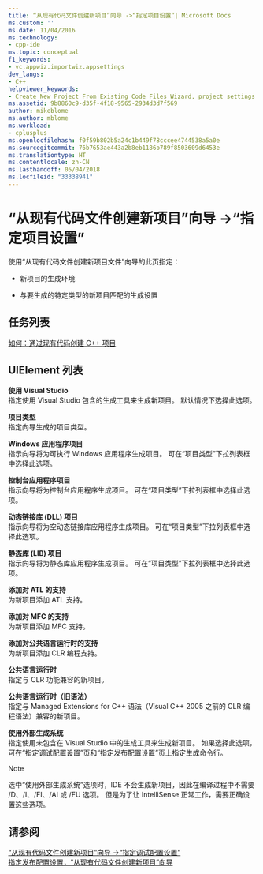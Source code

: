 ```yaml
---
title: “从现有代码文件创建新项目”向导 ->“指定项目设置”| Microsoft Docs
ms.custom: ''
ms.date: 11/04/2016
ms.technology:
- cpp-ide
ms.topic: conceptual
f1_keywords:
- vc.appwiz.importwiz.appsettings
dev_langs:
- C++
helpviewer_keywords:
- Create New Project From Existing Code Files Wizard, project settings
ms.assetid: 9b8860c9-d35f-4f18-9565-2934d3d7f569
author: mikeblome
ms.author: mblome
ms.workload:
- cplusplus
ms.openlocfilehash: f0f59b802b5a24c1b449f78cccee4744538a5a0e
ms.sourcegitcommit: 76b7653ae443a2b8eb1186b789f8503609d6453e
ms.translationtype: HT
ms.contentlocale: zh-CN
ms.lasthandoff: 05/04/2018
ms.locfileid: "33338941"
---
```

# <a name="specify-project-settings-create-new-project-from-existing-code-files-wizard"></a>“从现有代码文件创建新项目”向导 ->“指定项目设置”
使用“从现有代码文件创建新项目文件”向导的此页指定：  
  
-   新项目的生成环境  
  
-   与要生成的特定类型的新项目匹配的生成设置  
  
## <a name="task-list"></a>任务列表  
 [如何：通过现有代码创建 C++ 项目](../ide/how-to-create-a-cpp-project-from-existing-code.md)  
  
## <a name="uielement-list"></a>UIElement 列表  
 **使用 Visual Studio**  
 指定使用 Visual Studio 包含的生成工具来生成新项目。 默认情况下选择此选项。  
  
 **项目类型**  
 指定向导生成的项目类型。  
  
 **Windows 应用程序项目**  
 指示向导将为可执行 Windows 应用程序生成项目。 可在“项目类型”下拉列表框中选择此选项。  
  
 **控制台应用程序项目**  
 指示向导将为控制台应用程序生成项目。 可在“项目类型”下拉列表框中选择此选项。  
  
 **动态链接库 (DLL) 项目**  
 指示向导将为空动态链接库应用程序生成项目。 可在“项目类型”下拉列表框中选择此选项。  
  
 **静态库 (LIB) 项目**  
 指示向导将为静态库应用程序生成项目。 可在“项目类型”下拉列表框中选择此选项。  
  
 **添加对 ATL 的支持**  
 为新项目添加 ATL 支持。  
  
 **添加对 MFC 的支持**  
 为新项目添加 MFC 支持。  
  
 **添加对公共语言运行时的支持**  
 为新项目添加 CLR 编程支持。  
  
 **公共语言运行时**  
 指定与 CLR 功能兼容的新项目。  
  
 **公共语言运行时（旧语法）**  
 指定与 Managed Extensions for C++ 语法（Visual C++ 2005 之前的 CLR 编程语法）兼容的新项目。  
  
 **使用外部生成系统**  
 指定使用未包含在 Visual Studio 中的生成工具来生成新项目。 如果选择此选项，可在“指定调试配置设置”页和“指定发布配置设置”页上指定生成命令行。  
  
> [!NOTE]
>  选中“使用外部生成系统”选项时，IDE 不会生成新项目，因此在编译过程中不需要 /D、/I、/FI、/AI 或 /FU 选项。 但是为了让 IntelliSense 正常工作，需要正确设置这些选项。  
  
## <a name="see-also"></a>请参阅  
 [“从现有代码文件创建新项目”向导 ->“指定调试配置设置”](../ide/specify-debug-configuration-settings.md)   
 [指定发布配置设置，“从现有代码文件创建新项目”向导](../ide/specify-release-configuration.md)